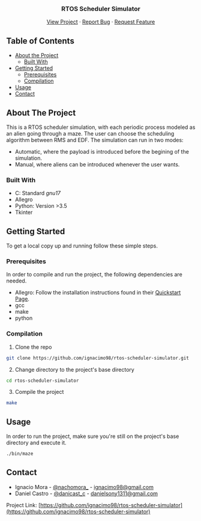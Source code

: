 <!--
*** Thanks for checking out this README Template. If you have a suggestion that would
*** make this better, please fork the repo and create a pull request or simply open
*** an issue with the tag "enhancement".
*** Thanks again! Now go create something AMAZING! :D
***
***
***
*** To avoid retyping too much info. Do a search and replace for the following:
*** github_username, repo_name, twitter_handle, email
-->





<!-- PROJECT SHIELDS -->
<!--
*** I'm using markdown "reference style" links for readability.
*** Reference links are enclosed in brackets [ ] instead of parentheses ( ).
*** See the bottom of this document for the declaration of the reference variables
*** for contributors-url, forks-url, etc. This is an optional, concise syntax you may use.
*** https://www.markdownguide.org/basic-syntax/#reference-style-links
-->
<!-- [![Contributors][contributors-shield]][contributors-url]
[![Forks][forks-shield]][forks-url]
[![Stargazers][stars-shield]][stars-url]
[![Issues][issues-shield]][issues-url]
[![MIT License][license-shield]][license-url] -->
<!-- [![LinkedIn][linkedin-shield]][linkedin-url] -->



<!-- PROJECT LOGO -->
<br />
<p align="center">
  <!-- <a href="https://github.com/github_username/repo_name">
    <img src="images/logo.png" alt="Logo" width="80" height="80">
  </a> -->

  <h3 align="center">RTOS Scheduler Simulator</h3>

  <p align="center">
    <!-- YOUR_SHORT_DESCRIPTION -->
    <!-- <br /> -->
    <!-- <a href="https://github.com/github_username/repo_name"><strong>Explore the docs »</strong></a>
    <br /> -->
    <!-- <br /> -->
    <a href="https://github.com/ignacimo98/rtos-scheduler-simulator">View Project</a>
    ·
    <a href="https://github.com/ignacimo98/rtos-scheduler-simulator/issues">Report Bug</a>
    ·
    <a href="https://github.com/ignacimo98/rtos-scheduler-simulator/issues">Request Feature</a>
  </p>
</p>



<!-- TABLE OF CONTENTS -->
## Table of Contents

* [About the Project](#about-the-project)
  * [Built With](#built-with)
* [Getting Started](#getting-started)
  * [Prerequisites](#prerequisites)
  * [Compilation](#compilation)
* [Usage](#usage)
* [Contact](#contact)




<!-- ABOUT THE PROJECT -->
## About The Project

<!-- [![Product Name Screen Shot][product-screenshot]](https://example.com) -->

<!-- Here's a blank template to get started:
**To avoid retyping too much info. Do a search and replace with your text editor for the following:**
`github_username`, `repo_name`, `twitter_handle`, `email` -->

This is a RTOS scheduler simulation, with each periodic process modeled as an alien going through a maze. The user can choose the scheduling algorithm between RMS and EDF. The simulation can run in two modes:
* Automatic, where the payload is introduced before the begining of the simulation.
* Manual, where aliens can be introduced whenever the user wants.


### Built With

* C: Standard _gnu17_
* Allegro
* Python: Version >3.5
* Tkinter




<!-- GETTING STARTED -->
## Getting Started

To get a local copy up and running follow these simple steps.

### Prerequisites

In order to compile and run the project, the following dependencies are needed.
* Allegro: Follow the installation instructions found in their [Quickstart Page](https://github.com/liballeg/allegro_wiki/wiki/Quickstart).
* gcc
* make
* python

### Compilation

1. Clone the repo
```sh
git clone https://github.com/ignacimo98/rtos-scheduler-simulator.git
```
2. Change directory to the project's base directory
```sh
cd rtos-scheduler-simulator
```
3. Compile the project
```sh
make
```



<!-- USAGE EXAMPLES -->
## Usage

<!-- Use this space to show useful examples of how a project can be used. Additional screenshots, code examples and demos work well in this space. You may also link to more resources.

_For more examples, please refer to the [Documentation](https://example.com)_ -->
In order to run the project, make sure you're still on the project's base directory and execute it.
```sh
./bin/maze
```



<!-- ROADMAP -->
<!-- ## Roadmap -->

<!-- See the [open issues](https://github.com/github_username/repo_name/issues) for a list of proposed features (and known issues). -->



<!-- CONTRIBUTING -->
<!-- ## Contributing -->

<!-- Contributions are what make the open source community such an amazing place to be learn, inspire, and create. Any contributions you make are **greatly appreciated**.

1. Fork the Project
2. Create your Feature Branch (`git checkout -b feature/AmazingFeature`)
3. Commit your Changes (`git commit -m 'Add some AmazingFeature'`)
4. Push to the Branch (`git push origin feature/AmazingFeature`)
5. Open a Pull Request -->



<!-- LICENSE -->
<!-- ## License

Distributed under the MIT License. See `LICENSE` for more information. -->



<!-- CONTACT -->
## Contact

* Ignacio Mora - [@nachomora_](https://twitter.com/nachomora_) - ignacimo98@gmail.com
* Daniel Castro - [@danicast_c](https://twitter.com/danicast_c) - danielsony1311@gmail.com

Project Link: [https://github.com/ignacimo98/rtos-scheduler-simulator](https://github.com/ignacimo98/rtos-scheduler-simulator)



<!-- ACKNOWLEDGEMENTS -->
<!-- ## Acknowledgements

* []()
* []()
* []()
 -->




<!-- MARKDOWN LINKS & IMAGES -->
<!-- https://www.markdownguide.org/basic-syntax/#reference-style-links -->
[contributors-shield]: https://img.shields.io/github/contributors/ignacimo98/rtos-scheduler-simulator.svg?style=flat-square
[contributors-url]: https://github.com/ignacimo98/rtos-scheduler-simulator/graphs/contributors
[forks-shield]: https://img.shields.io/github/forks/ignacimo98/rtos-scheduler-simulator.svg?style=flat-square
[forks-url]: https://github.com/ignacimo98/rtos-scheduler-simulator/network/members
[stars-shield]: https://img.shields.io/github/stars/ignacimo98/rtos-scheduler-simulator.svg?style=flat-square
[stars-url]: https://github.com/ignacimo98/rtos-scheduler-simulator/stargazers
[issues-shield]: https://img.shields.io/github/issues/ignacimo98/rtos-scheduler-simulator.svg?style=flat-square
[issues-url]: https://github.com/ignacimo98/rtos-scheduler-simulator/issues
[license-shield]: https://img.shields.io/github/license/ignacimo98/rtos-scheduler-simulator.svg?style=flat-square
[license-url]: https://github.com/ignacimo98/rtos-scheduler-simulator/blob/master/LICENSE.txt
[linkedin-shield]: https://img.shields.io/badge/-LinkedIn-black.svg?style=flat-square&logo=linkedin&colorB=555
[linkedin-url]: https://linkedin.com/in/github_username
[product-screenshot]: images/screenshot.png